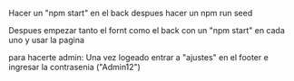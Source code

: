 Hacer un "npm start" en el back
despues hacer un npm run seed

Despues empezar tanto el fornt como el back con un "npm start" en cada uno y usar la pagina

para hacerte admin:
Una vez logeado entrar a "ajustes" en el footer e ingresar la contrasenia ("Admin12")
